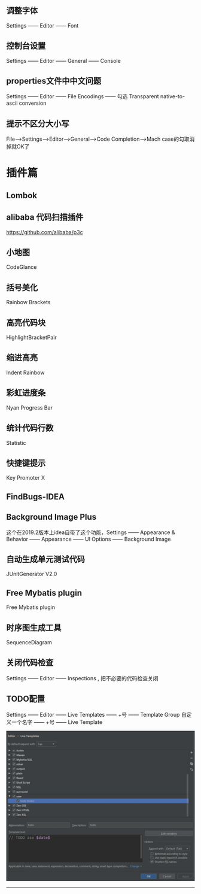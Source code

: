 
## 调整字体

Settings —— Editor —— Font


## 控制台设置

Settings —— Editor —— General —— Console 

## properties文件中中文问题

Settings —— Editor —— File Encodings —— 勾选 Transparent native-to-ascii conversion

## 提示不区分大小写

File–>Settings–>Editor–>General–>Code Completion–>Mach case的勾取消掉就OK了


# 插件篇

## Lombok

## alibaba 代码扫描插件

https://github.com/alibaba/p3c


## 小地图

CodeGlance

## 括号美化

Rainbow Brackets

## 高亮代码块
HighlightBracketPair

## 缩进高亮
Indent Rainbow

## 彩虹进度条
Nyan Progress Bar

## 统计代码行数

Statistic

## 快捷键提示

Key Promoter X

## FindBugs-IDEA

## Background Image Plus 

这个在2019.2版本上idea自带了这个功能，Settings —— Appearance & Behavior —— Appearance ——  UI Options —— Background Image

## 自动生成单元测试代码

JUnitGenerator V2.0

## Free Mybatis plugin

Free Mybatis plugin

## 时序图生成工具

SequenceDiagram



## 关闭代码检查

Settings —— Editor —— Inspections , 把不必要的代码检查关闭


## TODO配置

Settings —— Editor —— Live Templates —— +号 —— Template Group 自定义一个名字 —— +号 —— Live Template 

![](img/mk-2019-09-06-15-15-43.png)

















---